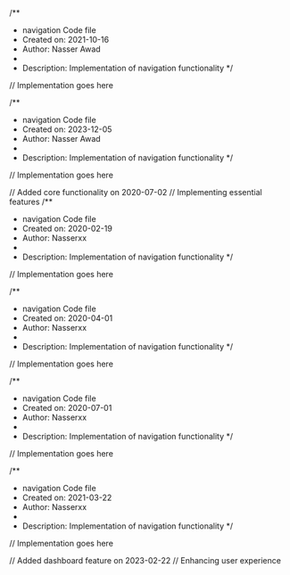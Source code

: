 /**
 * navigation Code file
 * Created on: 2021-10-16
 * Author: Nasser Awad
 *
 * Description: Implementation of navigation functionality
 */
 
// Implementation goes here

/**
 * navigation Code file
 * Created on: 2023-12-05
 * Author: Nasser Awad
 *
 * Description: Implementation of navigation functionality
 */
 
// Implementation goes here


// Added core functionality on 2020-07-02
// Implementing essential features
/**
 * navigation Code file
 * Created on: 2020-02-19
 * Author: Nasserxx
 *
 * Description: Implementation of navigation functionality
 */
 
// Implementation goes here

/**
 * navigation Code file
 * Created on: 2020-04-01
 * Author: Nasserxx
 *
 * Description: Implementation of navigation functionality
 */
 
// Implementation goes here

/**
 * navigation Code file
 * Created on: 2020-07-01
 * Author: Nasserxx
 *
 * Description: Implementation of navigation functionality
 */
 
// Implementation goes here

/**
 * navigation Code file
 * Created on: 2021-03-22
 * Author: Nasserxx
 *
 * Description: Implementation of navigation functionality
 */
 
// Implementation goes here


// Added dashboard feature on 2023-02-22
// Enhancing user experience
